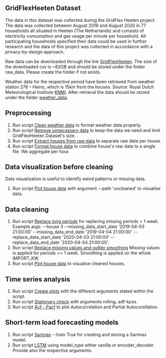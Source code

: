 ## GridFlexHeeten Dataset

The data in this dataset was collected during the GridFlex Heeten project. The data was collected between August 
2018 and August 2020 in 77 households all situated in Heeten (The Netherlands) and consists of electricity consumption 
and gas usage per minute per household. All participating households specified their data could be used in further 
research and the data of this project was collected in accordance with a privacy-by-design approach.

Raw data can be downloaded through the link [GridFlexHeeten](https://data.4tu.nl/articles/dataset/Energy_consumption_data_of_the_GridFlex_Heeten_project/14447257/1?file=27671892).
The size of the downloaded csv is ~62GB and should be stored under the folder raw_data. Please create the folder if not
exists.

Weather data for the respective period have been retrieved from weather station 278 – Heino, which is 15km from 
the houses. Source: Royal Dutch Meteorological Institute [KNMI](https://www.knmi.nl/nederland-nu/klimatologie/uurgegevens).
After retrieval the data should be stored under the folder [weather_data](weather_data).

## Preprocessing

1. Run script [Clean weather data](preprocessing/clean_weather_data.py) to format weather data properly.
2. Run script [Remove unnecassary data](preprocessing/remove_unnecessary_data_from_raw_file.py) to keep the data we need and limit GridFlexHeeten Dataset's size.
3. Run script [Extract houses from raw data](preprocessing/extract_houses_from_raw.py) to separate raw data per house.
4. Run script [Format house data](preprocessing/format_house_data.py) to combine house's raw data to a single file. We aggregate per hour.

## Data visualization before cleaning

Data visualization is useful to identify weird patterns or missing data.
1. Run script [Plot house data](data_visualization/plot_house_data.py) with argument --path 'uncleaned' to visualise data.

## Data cleaning

1. Run script [Replace long periods](data_cleaning/replace-long-period-missing-data.py) for replacing missing periods > 1 week. Example args: --house 3 --missing_data_start_date '2019-04-03 21:00:00' --missing_data_end_date '2019-04-04 21:00:00' --replace_data_start_date '2020-04-03 21:00:00' --replace_data_end_date '2020-04-04 21:00:00'.
2. Run script [Replace missing values and outlier smoothing](data_cleaning/missing-values-replacement-and-outlier-smoothing.py) Missing values is applied for periods <= 1 week. Smoothing is applied on the whole IMPORT_KW.
3. Run script [Plot house data](data_visualization/plot_house_data.py) to visualise cleaned houses.

## Time series analysis

1. Run script [Create plots](time_series_analysis/create-plots.py) with the different arguments stated within the script.
2. Run script [Stationary check](time_series_analysis/stationary-check.py) with arguments rolling, adf-kpss.
3. Run script [Acf - Pacf](time_series_analysis/acf-pacf-plots.py) to plot Autocorrelation and Partial Autocorellation.

## Short-term load forecasting models

1. Run script [Sarimax](sarimax/sarimax_short-term-load-forecasting.py) --train True for creating and storing a Sarimax model.
2. Run script [LSTM](LSTM/LSTM-short-term-load-forecasting.py) using model_type either vanilla or encoder_decoder. Provide also the respective arguments.